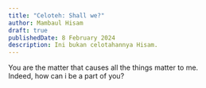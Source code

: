 ```yaml
---
title: "Celoteh: Shall we?" 
author: Mambaul Hisam
draft: true
publishedDate: 8 February 2024
description: Ini bukan celotahannya Hisam.
---
```


You are the matter that causes all the things matter to me.\
Indeed, how can i be a part of you?